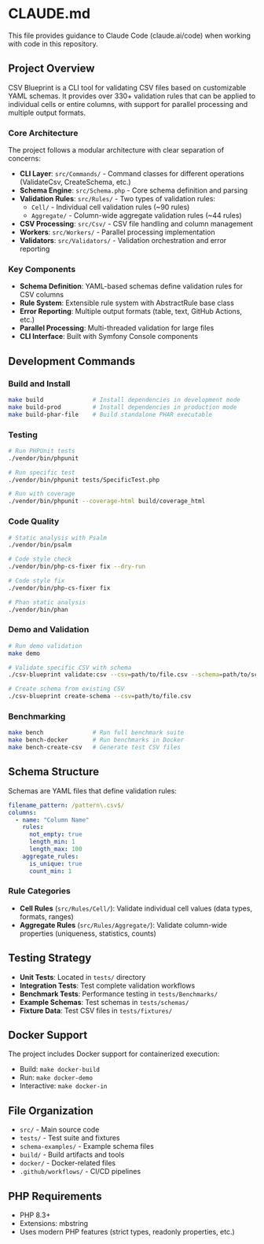 # CLAUDE.md

This file provides guidance to Claude Code (claude.ai/code) when working with code in this repository.

## Project Overview

CSV Blueprint is a CLI tool for validating CSV files based on customizable YAML schemas. It provides over 330+ validation rules that can be applied to individual cells or entire columns, with support for parallel processing and multiple output formats.

### Core Architecture

The project follows a modular architecture with clear separation of concerns:

- **CLI Layer**: `src/Commands/` - Command classes for different operations (ValidateCsv, CreateSchema, etc.)
- **Schema Engine**: `src/Schema.php` - Core schema definition and parsing
- **Validation Rules**: `src/Rules/` - Two types of validation rules:
  - `Cell/` - Individual cell validation rules (~90 rules)
  - `Aggregate/` - Column-wide aggregate validation rules (~44 rules)
- **CSV Processing**: `src/Csv/` - CSV file handling and column management
- **Workers**: `src/Workers/` - Parallel processing implementation
- **Validators**: `src/Validators/` - Validation orchestration and error reporting

### Key Components

- **Schema Definition**: YAML-based schemas define validation rules for CSV columns
- **Rule System**: Extensible rule system with AbstractRule base class
- **Error Reporting**: Multiple output formats (table, text, GitHub Actions, etc.)
- **Parallel Processing**: Multi-threaded validation for large files
- **CLI Interface**: Built with Symfony Console components

## Development Commands

### Build and Install
```bash
make build              # Install dependencies in development mode
make build-prod         # Install dependencies in production mode
make build-phar-file    # Build standalone PHAR executable
```

### Testing
```bash
# Run PHPUnit tests
./vendor/bin/phpunit

# Run specific test
./vendor/bin/phpunit tests/SpecificTest.php

# Run with coverage
./vendor/bin/phpunit --coverage-html build/coverage_html
```

### Code Quality
```bash
# Static analysis with Psalm
./vendor/bin/psalm

# Code style check
./vendor/bin/php-cs-fixer fix --dry-run

# Code style fix
./vendor/bin/php-cs-fixer fix

# Phan static analysis
./vendor/bin/phan
```

### Demo and Validation
```bash
# Run demo validation
make demo

# Validate specific CSV with schema
./csv-blueprint validate:csv --csv=path/to/file.csv --schema=path/to/schema.yml

# Create schema from existing CSV
./csv-blueprint create-schema --csv=path/to/file.csv
```

### Benchmarking
```bash
make bench              # Run full benchmark suite
make bench-docker       # Run benchmarks in Docker
make bench-create-csv   # Generate test CSV files
```

## Schema Structure

Schemas are YAML files that define validation rules:

```yaml
filename_pattern: /pattern\.csv$/
columns:
  - name: "Column Name"
    rules:
      not_empty: true
      length_min: 1
      length_max: 100
    aggregate_rules:
      is_unique: true
      count_min: 1
```

### Rule Categories

- **Cell Rules** (`src/Rules/Cell/`): Validate individual cell values (data types, formats, ranges)
- **Aggregate Rules** (`src/Rules/Aggregate/`): Validate column-wide properties (uniqueness, statistics, counts)

## Testing Strategy

- **Unit Tests**: Located in `tests/` directory
- **Integration Tests**: Test complete validation workflows
- **Benchmark Tests**: Performance testing in `tests/Benchmarks/`
- **Example Schemas**: Test schemas in `tests/schemas/`
- **Fixture Data**: Test CSV files in `tests/fixtures/`

## Docker Support

The project includes Docker support for containerized execution:
- Build: `make docker-build`
- Run: `make docker-demo`
- Interactive: `make docker-in`

## File Organization

- `src/` - Main source code
- `tests/` - Test suite and fixtures
- `schema-examples/` - Example schema files
- `build/` - Build artifacts and tools
- `docker/` - Docker-related files
- `.github/workflows/` - CI/CD pipelines

## PHP Requirements

- PHP 8.3+
- Extensions: mbstring
- Uses modern PHP features (strict types, readonly properties, etc.)